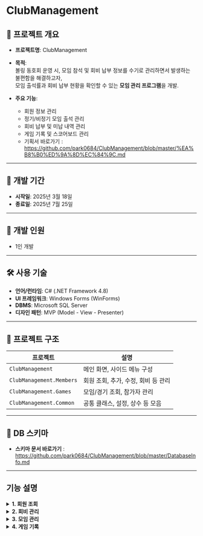 # ClubManagement

## 📌 프로젝트 개요

- **프로젝트명**: ClubManagement  
- **목적**:  
  볼링 동호회 운영 시, 모임 참석 및 회비 납부 정보를 수기로 관리하면서 발생하는 불편함을 해결하고자,  
  모임 출석률과 회비 납부 현황을 확인할 수 있는 **모임 관리 프로그램**을 개발.  

- **주요 기능**:
  - 회원 정보 관리
  - 정기/비정기 모임 출석 관리
  - 회비 납부 및 미납 내역 관리
  - 게임 기록 및 스코어보드 관리
  - 기획서 바로가기 : https://github.com/park0684/ClubManagement/blob/master/%EA%B8%B0%ED%9A%8D%EC%84%9C.md
---

## 📅 개발 기간

- **시작일**: 2025년 3월 18일
- **종료일**: 2025년 7월 25일


---

## 👥 개발 인원

- 1인 개발

---

## 🛠 사용 기술

- **언어/런타임**: C# (.NET Framework 4.8)  
- **UI 프레임워크**: Windows Forms (WinForms)  
- **DBMS**: Microsoft SQL Server  
- **디자인 패턴**: MVP (Model - View - Presenter)

---

## 📁 프로젝트 구조
| 프로젝트                 | 설명                                 |
|--------------------------|--------------------------------------|
| `ClubManagement`         | 메인 화면, 사이드 메뉴 구성            |
| `ClubManagement.Members` | 회원 조회, 추가, 수정, 회비 등 관리    |
| `ClubManagement.Games`   | 모임/경기 조회, 참가자 관리            |
| `ClubManagement.Common`  | 공통 클래스, 설정, 상수 등 모음        |

---

## 📘 DB 스키마

- **스키마 문서 바로가기** : https://github.com/park0684/ClubManagement/blob/master/DatabaseInfo.md

---

## 기능 설명

<details>
<summary><strong>1. 회원 조회</strong></summary>

- 회원 조회 조건은 **상태**, **모임 유형 제외**, **기간 설정**이 있습니다.
- **회원 상태**:
  - `가입`, `탈퇴`, `열외` 중 선택 가능. 선택된 상태만 조회되며 `제외`를 체크시 선택된 유형은 검색되지 않습니다
  - `전체`를 선택한 경우 `열외` 조건은 적용되지 않습니다.
- **모임 유형 제외**:
  - 최대 **2개까지 중복 선택** 가능  
  - 선택된 유형은 **참가 수에서 제외**됩니다.
- **기간 조건**:
  - 기준: `가입일`, `탈퇴일`, `게임 참가일`  
  - `게임 참가일` 선택 시, 해당 기간 내 게임에 **참가한 회원**만 조회됩니다.
  ![Image](https://github.com/user-attachments/assets/cb7ca7da-cacc-406c-9d48-858112d94e0b)
</details>

<details>
<summary><strong>2. 회비 관리</strong></summary>

- 각 회원별 **납부 대상**, **납부**, **미납**, **면제 횟수**를 조회할 수 있습니다.  
- 검색 기능을 통해 **회원 이름으로 특정 회원 조회**가 가능합니다.  
- 납부 대상은 **회원의 가입월부터 현재 월까지**를 기준으로, **매월 1회씩 자동 집계**됩니다.  
- 미납 횟수는 아래의 방식으로 계산됩니다:
  - `미납 = 납부 대상 - (납부 + 면제)`
  - 단, `납부 > 납부 대상`인 경우에는 **미납 = 0** (선납 처리)

</details>
<details>
<summary><strong>3. 모임 관리</strong></summary>

  - 각 종 모임과 모임 참가자 등록을 할 수 있습니다
- **모임 조회**
  -  기간 및 모임 유형을 선택 또는 제외하여 조회 할 수 있습니다
  ![Image](https://github.com/user-attachments/assets/245c9640-8d7d-4790-896a-2f8135fba844)
- **모임 등록**
    - `정기전`,`비정기전`, `이벤트전` 중 선택하여 등록 할 수 있습니다
    - `정기전`으로 지정 시 주최자의 이름은 정기전으로 등록이 됩니다
  ![Image](https://github.com/user-attachments/assets/6d88048e-0f01-4f71-868a-f3c10db33b34)
- **모임 수정**
  - 모임 선택 후 수정 버튼을 클릭하면 모임 상셍 내역 조회가 가능하며, 정보를 수정 할 수 있습니다
- **참가자 조회**
  - 모임을 더블 클릭하면 하단 리스트에서 참석자 조회가 가능합니다
- **참가자 수정**
  - 참가자 리스트의 수정 버튼을 클릭하면 현재 회원 목록과 기존 등록된 참가자를 볼 수 있습니다
  - 버튼 형식으로 회원의 버튼을 클릭하면 참가자 리스트에 자동 등록됩니다
    ![Image](https://github.com/user-attachments/assets/aeb97efc-a068-4d8e-8499-666f147a61b5)
  - 참가자 리스트에서 버튼을 클릭하면 참가자에서 제외 됩니다
  - 참가 등록된 회원의 색상은 다르게 표시됩니다
  - 비회원 게스트 추가는 게스트 추가를 통해 등록 할 수 있습니다.
    ![Image](https://github.com/user-attachments/assets/c1b94b5b-124d-4877-b29e-17fc143d31fc)
  
</details>
<details>
<summary><strong>4. 게임 기록</strong></summary>
  
  - 등록한 모임 기록을 불러와 게임을 등록하고 점수를 기록 할 수 있습니다
  - 게임 등록 토해 기록할 게임을 생성 할 수 있으며, 등록된 게임 기록 리스트를 조회 후 선택하여 경기 기록을 할 수 있습니다
  ![Image](https://github.com/user-attachments/assets/c54becc4-088f-433e-991b-76912d5c669e)
- **게임 등록**
  - 기존 등록된 모임을 선택하여 게임을 등록 합니다.
  - 모임 참석자로 등록된 회원 및 게스트가 플레이어로 등록이 됩니다
   ![Image](https://github.com/user-attachments/assets/3a20bed6-196d-4cd5-a6fb-bccc4192e7f0)
  - 게임 추가를 통해 전체 경기 횟수를 지정 할 수 있습니다
  - 게임은 `개인전` 과 `단체전`을 선택 할 수 있습니다
  - `개인전`은 플레이어 수를 변경 할 수 없고, `단체전`의 경우 팀의 수를 변경 할 수 있습니다
  ![Image](https://github.com/user-attachments/assets/7876df4e-f834-45af-953f-a076699c3c71)
- **게임 기록**
**1.플레이어 등록**
  - 등록된 게임을 선택 하여 새로 기록 하거나 조회 할 수 있습니다
  - 개인전의 경우 플레이어 패널만 생성되며, 단체전은 그룹 패널안에 플레이어 패널을 추가합니다
  - 처음 실행시 그룹패널에 플레이어는 등록되어 있지 않습니다
  - 플레이어 추가 버튼 클릭을 통해 각 팀별 플레이어를 추가 할 수 있습니다
  ![Image](https://github.com/user-attachments/assets/8942b522-56df-4b8d-8f58-9461ad6c6225)

**2.플레이어 옵션**
  - 우측 전체 플레이어 목록에서 플레이어를 선택 시 핸디와 사이드 게임 참가 여부를 선택 할 수 있습니다.
  - 핸디 체크 시 각 게임별 점수에 반영되며, 300점 이상은 적용되지 않습니다
  - 기본적으로 참가자 설정의 값을 먼저 반영합니다
  ![Image](https://github.com/user-attachments/assets/063d3402-c255-4733-a98a-9728606bf279)
  
  - 사이드 게임 체크 시 가운데 각 개인별, 올커버 사이드 게임 목록에 표시됩니다.
  - 체크 여부에 따라 목록에 표시되거나 삭제 됩니다
  ![Image](https://github.com/user-attachments/assets/bbd36fc6-111b-4ca4-8119-3af9df0adf0a)

**3.점수 입력**
  - 좌측 플레이어 패널을 클릭하면 점수 입력 뷰가 생성되며 점수 입력이 가능합니다
  - 점수는 핸디가 적용되어 최종 점수로 반영되며, 300점 이상 입력은 불가능 합니다
  - 올커버 처리시에는 올커버 버튼을 클릭하여 기록 할 수 있으며, 올커버 사이드 게임 참가자의 경우 표시가됩니다
  - 퍼펙트 처리시 퍼켁트 버튼을 클릭하여 기록 할 수 있으며, 점수는 핸디 상관없이 300점으로 기록하게 됩니다
  ![Image](https://github.com/user-attachments/assets/d9c7d4e2-743b-43db-8187-210ddcdf7f70)

  - 개인전의 경우 개인별로 점수가 표시되며, 팀전의 경우 팀내 점수가 합산되어 목록에 표시됩니다
  ![Image](https://github.com/user-attachments/assets/b19326d8-27a2-4911-841e-f61ec490b437)

**4.사이드게임 설정**
  - 사이드 게임에서 개인전의 상금과 핸디를 설정 할 수 있습니다
  - 사이드 게임의 핸디는 기본 핸디와 별개로 개인사이드 순위에 따라 추가 기록되며, 누적형식으로 기록할 게임의 이전 핸디가 합산되어 적용됩니다
  - 예를 들어 1게임에서 1등으로 -20핸디를 적용한다면 2~4번째 게임까지 해당 점수가 적용됩다. 이후 2번째게임에서 2등으로 -10점을 추가 부여 받으면 3번째부터 -30점이 반영됩니다
  - 확정 버튼을 눌러 순위와 핸디를 등록 할 수 있으며, 이전 게임에 대해서 재등록 할 수도 있습니다
  ![Image](https://github.com/user-attachments/assets/759e3dc0-23c3-4fcf-b19f-645b64ef151c)
</details>
  

